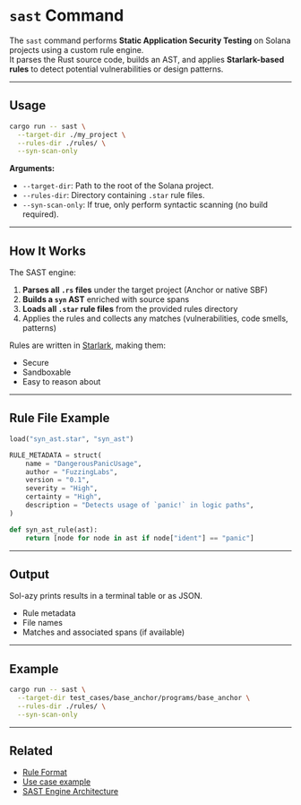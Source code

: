 # `sast` Command

The `sast` command performs **Static Application Security Testing** on Solana projects using a custom rule engine.  
It parses the Rust source code, builds an AST, and applies **Starlark-based rules** to detect potential vulnerabilities or design patterns.

---

## Usage

```bash
cargo run -- sast \
  --target-dir ./my_project \
  --rules-dir ./rules/ \
  --syn-scan-only
```

**Arguments:**

- `--target-dir`: Path to the root of the Solana project.
- `--rules-dir`: Directory containing `.star` rule files.
- `--syn-scan-only`: If true, only perform syntactic scanning (no build required).

---

## How It Works

The SAST engine:

1. **Parses all `.rs` files** under the target project (Anchor or native SBF)
2. **Builds a `syn` AST** enriched with source spans
3. **Loads all `.star` rule files** from the provided rules directory
4. Applies the rules and collects any matches (vulnerabilities, code smells, patterns)

Rules are written in [Starlark](https://github.com/bazelbuild/starlark), making them:
- Secure
- Sandboxable
- Easy to reason about

---

## Rule File Example

```python
load("syn_ast.star", "syn_ast")

RULE_METADATA = struct(
    name = "DangerousPanicUsage",
    author = "FuzzingLabs",
    version = "0.1",
    severity = "High",
    certainty = "High",
    description = "Detects usage of `panic!` in logic paths",
)

def syn_ast_rule(ast):
    return [node for node in ast if node["ident"] == "panic"]
```

---

## Output

Sol-azy prints results in a terminal table or as JSON.

- Rule metadata
- File names
- Matches and associated spans (if available)

---

## Example

```bash
cargo run -- sast \
  --target-dir test_cases/base_anchor/programs/base_anchor \
  --rules-dir ./rules/ \
  --syn-scan-only
```

---

## Related

- [Rule Format](../rules/format.md)
- [Use case example](../rules/example.md)
- [SAST Engine Architecture](../architecture/sast_engine.md)
